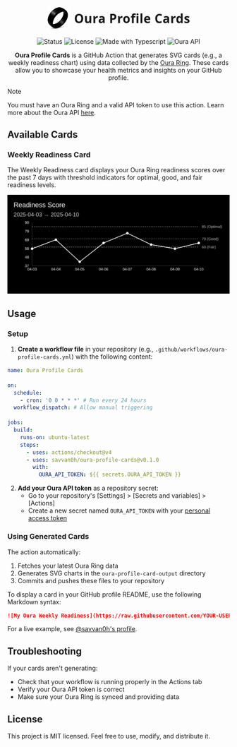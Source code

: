 <div align="center">
  <h1 style="display: flex; align-items: center; justify-content: center; font-family: 'Segoe UI', Tahoma, Geneva, Verdana, sans-serif; letter-spacing: 0.5px;">
    <img src="https://raw.githubusercontent.com/savvan0h/oura-profile-cards/main/images/ring.png" alt="Oura Ring" width="50" style="margin-right: 12px;" />
    Oura Profile Cards
  </h1>
  <img src="https://img.shields.io/badge/status-active-brightgreen?style=flat-square" alt="Status" />
  <img src="https://img.shields.io/github/license/savvan0h/oura-profile-cards?style=flat-square" alt="License" />
  <img src="https://img.shields.io/badge/made%20with-Typescript-blue?style=flat-square" alt="Made with Typescript" />
  <img src="https://img.shields.io/badge/API-Oura-6A00F4?style=flat-square" alt="Oura API" />
  <p>
    <strong>Oura Profile Cards</strong> is a GitHub Action that generates SVG cards (e.g., a weekly readiness chart) using data collected by the <a href="https://ouraring.com/">Oura Ring</a>. These cards allow you to showcase your health metrics and insights on your GitHub profile.
  </p>
</div>

> [!Note]
> You must have an Oura Ring and a valid API token to use this action. Learn more about the Oura API [here](https://cloud.ouraring.com/docs).

## Available Cards

### Weekly Readiness Card

The Weekly Readiness card displays your Oura Ring readiness scores over the past 7 days with threshold indicators for optimal, good, and fair readiness levels.

![Weekly Readiness Card](images/weekly-readiness-card.svg)

## Usage

### Setup

1. **Create a workflow file** in your repository (e.g., `.github/workflows/oura-profile-cards.yml`) with the following content:

```yaml
name: Oura Profile Cards

on:
  schedule:
    - cron: '0 0 * * *' # Run every 24 hours
  workflow_dispatch: # Allow manual triggering

jobs:
  build:
    runs-on: ubuntu-latest
    steps:
      - uses: actions/checkout@v4
      - uses: savvan0h/oura-profile-cards@v0.1.0
        with:
          OURA_API_TOKEN: ${{ secrets.OURA_API_TOKEN }}
```

2. **Add your Oura API token** as a repository secret:
   - Go to your repository's [Settings] > [Secrets and variables] > [Actions]
   - Create a new secret named `OURA_API_TOKEN` with your [personal access token](https://cloud.ouraring.com/personal-access-tokens)

### Using Generated Cards

The action automatically:

1. Fetches your latest Oura Ring data
2. Generates SVG charts in the `oura-profile-card-output` directory
3. Commits and pushes these files to your repository

To display a card in your GitHub profile README, use the following Markdown syntax:

```markdown
![My Oura Weekly Readiness](https://raw.githubusercontent.com/YOUR-USERNAME/YOUR-REPO/main/oura-profile-card-output/weekly-readiness-card.svg)
```

For a live example, see [@savvan0h's profile](https://github.com/savvan0h).

## Troubleshooting

If your cards aren't generating:

- Check that your workflow is running properly in the Actions tab
- Verify your Oura API token is correct
- Make sure your Oura Ring is synced and providing data

## License

This project is MIT licensed. Feel free to use, modify, and distribute it.
